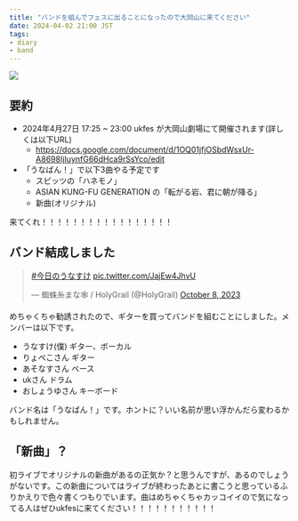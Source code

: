 ```yaml
---
title: "バンドを組んでフェスに出ることになったので大岡山に来てください"
date: 2024-04-02 21:00 JST
tags:
- diary
- band
---
```


![](2024/guiter-effector-cs-3.jpg)

## 要約
* 2024年4月27日 17:25 ~ 23:00 ukfes が大岡山劇場にて開催されます(詳しくは以下URL)
    * <https://docs.google.com/document/d/1OQ01jfjOSbdWsxUr-A8698IjIuynfG66dHca9rSsYco/edit>
* 「うなばん！」で以下3曲やる予定です
    * スピッツの「ハネモノ」
    * ASIAN KUNG-FU GENERATION の「転がる岩、君に朝が降る」
    * 新曲(オリジナル)

来てくれ！！！！！！！！！！！！！！！！！

## バンド結成しました

<blockquote class="twitter-tweet"><p lang="qme" dir="ltr"><a href="https://twitter.com/hashtag/%E4%BB%8A%E6%97%A5%E3%81%AE%E3%81%86%E3%81%AA%E3%81%99%E3%81%91?src=hash&amp;ref_src=twsrc%5Etfw">#今日のうなすけ</a> <a href="https://t.co/JajEw4JhvU">pic.twitter.com/JajEw4JhvU</a></p>&mdash; 蜘蛛糸まな🕸️ / HolyGrail (@HolyGrail) <a href="https://twitter.com/HolyGrail/status/1710997895720357977?ref_src=twsrc%5Etfw">October 8, 2023</a></blockquote> <script async src="https://platform.twitter.com/widgets.js" charset="utf-8"></script>

めちゃくちゃ勧誘されたので、ギターを買ってバンドを組むことにしました。メンバーは以下です。

* うなすけ(僕) ギター、ボーカル
* りょぺこさん ギター
* あそなすさん ベース
* ukさん ドラム
* おしょうゆさん キーボード

バンド名は「うなばん！」です。ホントに？いい名前が思い浮かんだら変わるかもしれません。

## 「新曲」？
初ライブでオリジナルの新曲があるの正気か？と思うんですが、あるのでしょうがないです。この新曲についてはライブが終わったあとに書こうと思っているふりかえりで色々書くつもりでいます。曲はめちゃくちゃカッコイイので気になってる人はぜひukfesに来てください！！！！！！！！！！！
